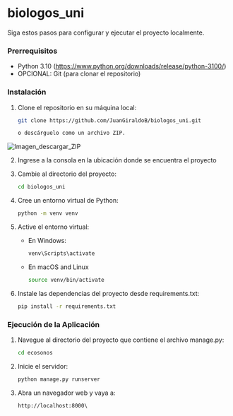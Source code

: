 # biologos_uni

Siga estos pasos para configurar y ejecutar el proyecto localmente.


### Prerrequisitos

- Python 3.10 (https://www.python.org/downloads/release/python-3100/)
- OPCIONAL: Git (para clonar el repositorio)

### Instalación

1. Clone el repositorio en su máquina local:

   ```bash
   git clone https://github.com/JuanGiraldoB/biologos_uni.git

   o descárguelo como un archivo ZIP.
![Imagen_descargar_ZIP](static/github.png)

2. Ingrese a la consola en la ubicación donde se encuentra el proyecto

3. Cambie al directorio del proyecto:

   ```bash
   cd biologos_uni

4. Cree un entorno virtual de Python:

    ```bash
   python -m venv venv

5. Active el entorno virtual:

    * En Windows:
        ```bash
        venv\Scripts\activate

    * En macOS and Linux
        ```bash
        source venv/bin/activate

6. Instale las dependencias del proyecto desde requirements.txt:

    ```bash
    pip install -r requirements.txt


### Ejecución de la Aplicación
1. Navegue al directorio del proyecto que contiene el archivo manage.py:
    ```bash
    cd ecosonos

2. Inicie el servidor:
    ```bash
    python manage.py runserver

3. Abra un navegador web y vaya a:
    ```
    http://localhost:8000\
